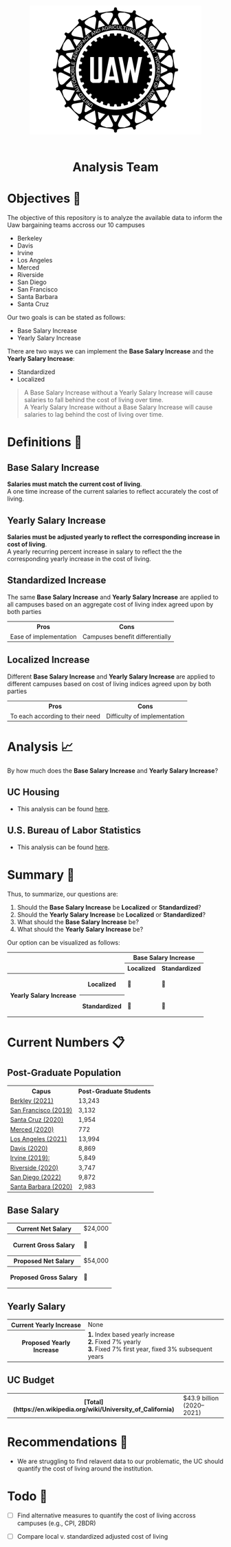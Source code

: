 <p align="center">
    <img src="./img/uaw-logo.webp" width="400" height="300">
    <br><br>
    <h1 align="center">Analysis Team</h1>
</p>


Objectives 🚀
============

The objective of this repository is to analyze the available data to inform the Uaw bargaining teams accross our 10 campuses
- Berkeley
- Davis
- Irvine 
- Los Angeles
- Merced
- Riverside
- San Diego
- San Francisco
- Santa Barbara
- Santa Cruz

Our two goals is can be stated as follows:
- Base Salary Increase
- Yearly Salary Increase

There are two ways we can implement the **Base Salary Increase** and the **Yearly Salary Increase**:
- Standardized
- Localized

> A Base Salary Increase without a Yearly Salary Increase will cause salaries to fall behind the cost of living over time. <br>
> A Yearly Salary Increase without a Base Salary Increase will cause salaries to lag behind the cost of living over time. <br>

Definitions 📖
===========

Base Salary Increase
--------------------

**Salaries must match the current cost of living**. <br>
A one time increase of the current salaries to reflect accurately the cost of living.

Yearly Salary Increase
----------------------

**Salaries must be adjusted yearly to reflect the corresponding increase in cost of living**. <br>
A yearly recurring percent increase in salary to reflect the the corresponding yearly increase in the cost of living.

Standardized Increase
---------------------

The same **Base Salary Increase** and **Yearly Salary Increase** are applied to all campuses based on an aggregate cost of living index agreed upon by both parties

<table>
    <tr>
        <th>Pros</th>
        <th>Cons</th>
    </tr>
    <tr>
        <td>Ease of implementation</td>
        <td>Campuses benefit differentially</td>
    </tr>
</table>

Localized Increase
------------------

Different **Base Salary Increase** and **Yearly Salary Increase** are applied to different campuses based on cost of living indices agreed upon by both parties

<table>
    <tr>
        <th>Pros</th>
        <th>Cons</th>
    </tr>
    <tr>
        <td>To each according to their need</td>
        <td>Difficulty of implementation</td>
    </tr>
</table>

Analysis 📈
========

By how much does the **Base Salary Increase** and **Yearly Salary Increase**?

UC Housing
----------

- This analysis can be found [here](https://github.com/NeotenicPrimate/UawAnalysis/blob/main/analysis/uc_housing.ipynb).

U.S. Bureau of Labor Statistics
-------------------------------

- This analysis can be found [here](https://github.com/NeotenicPrimate/UawAnalysis/blob/main/analysis/usbls_api.ipynb).

Summary 📎
=======

Thus, to summarize, our questions are:

1. Should the **Base Salary Increase** be **Localized** or **Standardized**?
2. Should the **Yearly Salary Increase** be **Localized** or **Standardized**?
3. What should the **Base Salary Increase** be?
4. What should the **Yearly Salary Increase** be?

Our option can be visualized as follows:

<table>
    <tr>
        <th rowspan=2 colspan=2></th>
        <th colspan=2>Base Salary Increase</th>
    </tr>
    <tr>
        <th colspan=1>Localized</th>
        <th colspan=1>Standardized</th>
    </tr>
    <tr>
        <th rowspan=2 colspan=1>Yearly Salary Increase</th>
        <th rowspan=1>Localized</th>
        <td rowspan=1> <p>&#128204;</p> </td>
        <td rowspan=1> <p>&#128204;</p> </td>
    </tr>
    <tr>
        <th rowspan="1">Standardized</th>
        <td rowspan="1"> <p>&#128204;</p> </td>
        <td rowspan="1"> <p>&#128204;</p> </td>
    </tr>
</table>

Current Numbers 📋
===============

Post-Graduate Population
----------

<table>
    <tr>
        <th>Capus</th>
        <th>Post-Graduate Students</th>
    </tr>
    <tr>
        <td> 
            <a href="https://en.wikipedia.org/wiki/University_of_California,_Berkeley">Berkley (2021)</a>
        </td>
        <td> 13,243 </td>
    </tr>
    <tr>
        <td> 
            <a href="https://en.wikipedia.org/wiki/University_of_California,_San_Francisco">San Francisco (2019)</a>
        </td>
        <td> 3,132 </td>
    </tr>
    <tr>
        <td> 
            <a href="https://en.wikipedia.org/wiki/University_of_California,_Santa_Cruz">Santa Cruz (2020)</a>
        </td>
        <td> 1,954 </td>
    </tr>
    <tr>
        <td> 
            <a href="https://en.wikipedia.org/wiki/University_of_California,_Merced">Merced (2020)</a>
        </td>
        <td> 772 </td>
    </tr>
    <tr>
        <td> 
            <a href="https://en.wikipedia.org/wiki/University_of_California,_Los_Angeles">Los Angeles (2021)</a>
        </td>
        <td> 13,994 </td>
    </tr>
    <tr>
        <td> 
            <a href="https://en.wikipedia.org/wiki/University_of_California,_Davis">Davis (2020)</a>
        </td>
        <td> 8,869 </td>
    </tr>
    <tr>
        <td> 
            <a href="https://en.wikipedia.org/wiki/University_of_California,_Irvine">Irvine (2019): </a>
        </td>
        <td> 5,849 </td>
    </tr>
    <tr>
        <td> 
            <a href="https://en.wikipedia.org/wiki/University_of_California,_Riverside">Riverside (2020)</a>
        </td>
        <td> 3,747 </td>
    </tr>
    <tr>
        <td> 
            <a href="https://en.wikipedia.org/wiki/University_of_California,_San_Diego">San Diego (2022)</a>
        </td>
        <td> 9,872 </td>
    </tr>
    <tr>
        <td> 
            <a href="https://en.wikipedia.org/wiki/University_of_California,_Santa_Barbara">Santa Barbara (2020)</a>
        </td>
        <td> 2,983 </td>
    </tr>
</table>

Base Salary
-----------

<table>
    <tr>
        <th>Current Net Salary</th>
        <td>$24,000</td>
    </tr>
    <tr>
        <th>Current Gross Salary</th>
        <td> <p>&#128204;</p> </td>
    </tr>
    <tr>
        <th>Proposed Net Salary</th>
        <td> $54,000 </td>
    </tr>
    <tr>
        <th>Proposed Gross Salary</th>
        <td> <p>&#128204;</p> </td>
    </tr>
</table>

Yearly Salary
-------------

<table>
    <tr>
        <th>Current Yearly Increase</th>
        <td> None </td>
    </tr>
    <tr>
        <th>Proposed Yearly Increase</th>
        <td> 
            <b>1.</b> Index based yearly increase <br>
            <b>2.</b> Fixed 7% yearly <br>
            <b>3.</b> Fixed 7% first year, fixed 3% subsequent years <br>
        </td>
    </tr>
</table>

UC Budget
---------

<table>
    <tr>
        <th>[Total](https://en.wikipedia.org/wiki/University_of_California)</th>
        <td> $43.9 billion (2020–2021) </td>
    </tr>
</table>

Recommendations 🤝
==================

- We are struggling to find relavent data to our problematic, the UC should quantify the cost of living around the institution.

Todo 📌
====

- [ ] Find alternative measures to quantify the cost of living accross campuses (e.g., CPI, 2BDR)
- [ ] Compare local v. standardized adjusted cost of living

